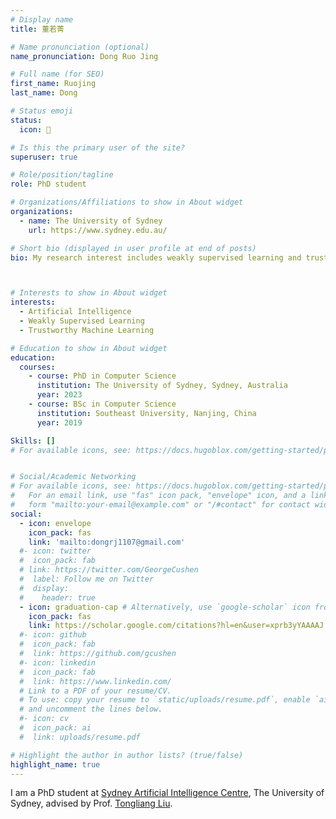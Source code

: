```yaml
---
# Display name
title: 董若菁

# Name pronunciation (optional)
name_pronunciation: Dong Ruo Jing

# Full name (for SEO)
first_name: Ruojing
last_name: Dong

# Status emoji
status:
  icon: 🍩

# Is this the primary user of the site?
superuser: true

# Role/position/tagline
role: PhD student

# Organizations/Affiliations to show in About widget
organizations:
  - name: The University of Sydney
    url: https://www.sydney.edu.au/

# Short bio (displayed in user profile at end of posts)
bio: My research interest includes weakly supervised learning and trustworthy machine learning.



# Interests to show in About widget
interests:
  - Artificial Intelligence
  - Weakly Supervised Learning
  - Trustworthy Machine Learning

# Education to show in About widget
education:
  courses:
    - course: PhD in Computer Science
      institution: The University of Sydney, Sydney, Australia
      year: 2023
    - course: BSc in Computer Science
      institution: Southeast University, Nanjing, China
      year: 2019

Skills: []
# For available icons, see: https://docs.hugoblox.com/getting-started/page-builder/#icons


# Social/Academic Networking
# For available icons, see: https://docs.hugoblox.com/getting-started/page-builder/#icons
#   For an email link, use "fas" icon pack, "envelope" icon, and a link in the
#   form "mailto:your-email@example.com" or "/#contact" for contact widget.
social:
  - icon: envelope
    icon_pack: fas
    link: 'mailto:dongrj1107@gmail.com'
  #- icon: twitter
  #  icon_pack: fab
  # link: https://twitter.com/GeorgeCushen
  #  label: Follow me on Twitter
  #  display:
  #    header: true
  - icon: graduation-cap # Alternatively, use `google-scholar` icon from `ai` icon pack
    icon_pack: fas
    link: https://scholar.google.com/citations?hl=en&user=xprb3yYAAAAJ
  #- icon: github
  #  icon_pack: fab
  #  link: https://github.com/gcushen
  #- icon: linkedin
  #  icon_pack: fab
  #  link: https://www.linkedin.com/
  # Link to a PDF of your resume/CV.
  # To use: copy your resume to `static/uploads/resume.pdf`, enable `ai` icons in `params.yaml`,
  # and uncomment the lines below. 
  #- icon: cv
  #  icon_pack: ai
  #  link: uploads/resume.pdf

# Highlight the author in author lists? (true/false)
highlight_name: true
---
```

I am a PhD student at [Sydney Artificial Intelligence Centre](https://www.sydney.edu.au/engineering/our-research/data-science-and-computer-engineering/ubtech-sydney-artificial-intelligence-centre.html), The University of Sydney, advised by Prof. [Tongliang Liu](https://tongliang-liu.github.io/).
